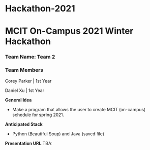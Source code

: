 # Hackathon-2021

# MCIT On-Campus 2021 Winter Hackathon  
### Team Name: Team 2

### Team Members

Corey Parker | 1st Year

Daniel Xu | 1st Year

**General Idea**
- Make a program that allows the user to create MCIT (on-campus) schedule for spring 2021.


**Anticipated Stack**
- Python (Beautiful Soup) and Java (saved file)

**Presentation URL** 
TBA:
